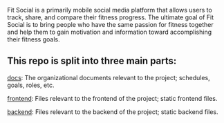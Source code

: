 Fit Social is a primarily mobile social media platform that allows users to track, share, and compare their fitness progress. The ultimate goal of Fit Social is to bring people who have the same passion for fitness together and help them to gain motivation and information toward accomplishing their fitness goals.

## This repo is split into three main parts: 

[docs](./docs): The organizational documents relevant to the project; schedules, goals, roles, etc.

[frontend](./frontend): Files relevant to the frontend of the project; static frontend files.

[backend](./backend): Files relevant to the backend of the project; static backend files.
